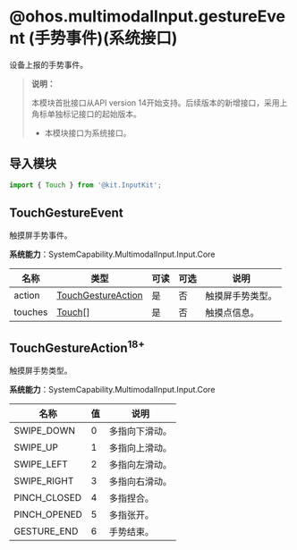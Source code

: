# @ohos.multimodalInput.gestureEvent (手势事件)(系统接口)

设备上报的手势事件。

>  **说明：**
>
> 本模块首批接口从API version 14开始支持。后续版本的新增接口，采用上角标单独标记接口的起始版本。
>
> - 本模块接口为系统接口。

## 导入模块

```js
import { Touch } from '@kit.InputKit';
```

## TouchGestureEvent

触摸屏手势事件。

**系统能力**：SystemCapability.MultimodalInput.Input.Core

| 名称               | 类型                      | 可读 | 可选 | 说明             |
| ------------------ | ------------------------- | ---- | ---- | ---------------- |
| action | [TouchGestureAction](#touchgestureaction18) | 是   | 否   | 触摸屏手势类型。 |
| touches | [Touch](js-apis-touchevent.md#touch)[] | 是 | 否 | 触摸点信息。 |

## TouchGestureAction<sup>18+</sup>

触摸屏手势类型。

**系统能力**：SystemCapability.MultimodalInput.Input.Core

| 名称            | 值  | 说明             |
| --------------- | --- | --------------- |
| SWIPE_DOWN | 0   | 多指向下滑动。   |
| SWIPE_UP | 1   | 多指向上滑动。   |
| SWIPE_LEFT | 2   | 多指向左滑动。   |
| SWIPE_RIGHT | 3   | 多指向右滑动。   |
| PINCH_CLOSED | 4   | 多指捏合。       |
| PINCH_OPENED | 5   | 多指张开。       |
| GESTURE_END | 6   | 手势结束。       |
